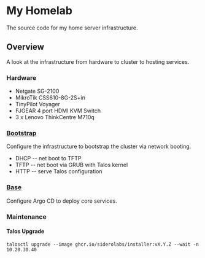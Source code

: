 # My Homelab

The source code for my home server infrastructure.

## Overview

A look at the infrastructure from hardware to cluster to hosting services.

### Hardware

- Netgate SG-2100
- MikroTik CSS610-8G-2S+in
- TinyPilot Voyager
- FJGEAR 4 port HDMI KVM Switch
- 3 x Lenovo ThinkCentre M710q

### [Bootstrap](bootstrap)

Configure the infrastructure to bootstrap the cluster via network booting.

- DHCP -- net boot to TFTP
- TFTP -- net boot via GRUB with Talos kernel
- HTTP -- serve Talos configuration

### [Base](base)

Configure Argo CD to deploy core services.

### Maintenance

#### Talos Upgrade

```
talosctl upgrade --image ghcr.io/siderolabs/installer:vX.Y.Z --wait -n 10.20.30.40
```

